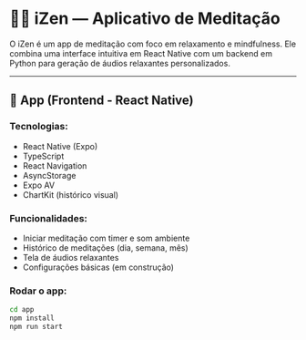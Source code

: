 # 🧘‍♀️ iZen — Aplicativo de Meditação

O iZen é um app de meditação com foco em relaxamento e mindfulness. Ele combina uma interface intuitiva em React Native com um backend em Python para geração de áudios relaxantes personalizados.

---

## 📱 App (Frontend - React Native)

### Tecnologias:
- React Native (Expo)
- TypeScript
- React Navigation
- AsyncStorage
- Expo AV
- ChartKit (histórico visual)

### Funcionalidades:
- Iniciar meditação com timer e som ambiente
- Histórico de meditações (dia, semana, mês)
- Tela de áudios relaxantes
- Configurações básicas (em construção)

### Rodar o app:
```bash
cd app
npm install
npm run start